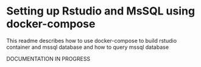 # Setting up Rstudio and MsSQL using docker-compose
This readme describes how to use docker-compose to build rstudio container and mssql database and how to query mssql database

DOCUMENTATION IN PROGRESS
